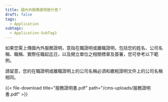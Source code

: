 ```yaml
---
title: 國內外服務證明是什麼？
draft: false
tags:
  - Application
subtags:
  - Application-SubTag3
---
```

如果您需上傳國內外服務證明，意指在職證明或離職證明，包括您的姓名、公司名稱、職稱、實際任職起迄日，以及開立單位之相關標章及簽署，您可參考以下範例。

請留意，您的在職證明或離職證明上的公司名稱必須和繳稅證明文件上的公司名稱相同。

{{< file-download title="服務證明書.pdf" path="/cms-uploads/服務證明書.pdf" >}}